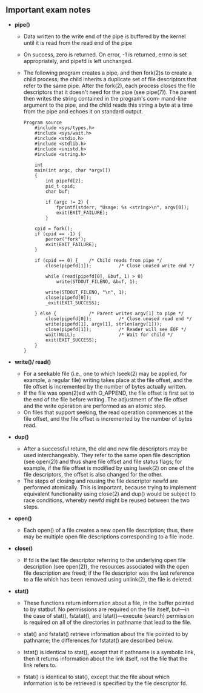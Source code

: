 ## Important exam notes

- **pipe()**
  - Data written to the write end of the pipe  is  buffered by  the  kernel  until it is read from the read end of the pipe
  - On  success,  zero is returned.  On error, -1 is returned, errno is set appropriately, and pipefd is left unchanged.
  - The following program creates a pipe, and then fork(2)s to create a child process; the
       child inherits a duplicate set of file descriptors that refer to the same pipe.  After
       the fork(2), each process closes the file descriptors that it  doesn't  need  for  the
       pipe (see pipe(7)).  The parent then writes the string contained in the program's com‐
       mand-line argument to the pipe, and the child reads this string a byte at a time  from
       the pipe and echoes it on standard output.

        Program source
            #include <sys/types.h>
            #include <sys/wait.h>
            #include <stdio.h>
            #include <stdlib.h>
            #include <unistd.h>
            #include <string.h>

            int
            main(int argc, char *argv[])
            {
                int pipefd[2];
                pid_t cpid;
                char buf;

                if (argc != 2) {
                    fprintf(stderr, "Usage: %s <string>\n", argv[0]);
                    exit(EXIT_FAILURE);
                }

            cpid = fork();
            if (cpid == -1) {
                perror("fork");
                exit(EXIT_FAILURE);
            }

            if (cpid == 0) {    /* Child reads from pipe */
                close(pipefd[1]);          /* Close unused write end */

                while (read(pipefd[0], &buf, 1) > 0)
                    write(STDOUT_FILENO, &buf, 1);

                write(STDOUT_FILENO, "\n", 1);
                close(pipefd[0]);
                _exit(EXIT_SUCCESS);

            } else {            /* Parent writes argv[1] to pipe */
                close(pipefd[0]);          /* Close unused read end */
                write(pipefd[1], argv[1], strlen(argv[1]));
                close(pipefd[1]);          /* Reader will see EOF */
                wait(NULL);                /* Wait for child */
                exit(EXIT_SUCCESS);
            }
        }

- **write()/ read()**
  - For a seekable file (i.e., one to which lseek(2) may be applied, for example, a regular file) writing takes place at the file offset, and the file offset is  incremented  by  the
       number of bytes actually written.  
  - If the file was open(2)ed with O_APPEND, the file offset is first set to the end of the file before writing.  The adjustment of the file offset
       and the write operation are performed as an atomic step.
  - On  files that support seeking, the read operation commences at the file offset, and the file offset is incremented by the number of bytes read.

- **dup()**
  - After  a  successful  return, the old and new file descriptors may be used interchangeably.  They refer to the same open file description (see open(2)) and thus share file offset and file status flags; for example, if the file offset is modified by using lseek(2) on one of the file descriptors, the offset is also changed for the other.
  - The  steps  of closing and reusing the file descriptor newfd are performed atomically.  This is important, because trying to implement equivalent functionality using close(2) and dup() would be subject to race conditions, whereby newfd might be reused between the two steps.
- **open()**
  - Each open() of a file creates a new open file description; thus, there may be multiple open file descriptions corresponding to a file inode.
- **close()**
  - If fd is the last file descriptor referring to the underlying open file description (see open(2)), the resources associated with the open file description are freed; if the  file
       descriptor was the last reference to a file which has been removed using unlink(2), the file is deleted.
- **stat()**
  - These  functions  return information about a file, in the buffer pointed to by statbuf.  No permissions are required on the file itself, but—in the case of stat(), fstatat(), and
       lstat()—execute (search) permission is required on all of the directories in pathname that lead to the file.

  - stat() and fstatat() retrieve information about the file pointed to by pathname; the differences for fstatat() are described below.

  - lstat() is identical to stat(), except that if pathname is a symbolic link, then it returns information about the link itself, not the file that the link refers to.

  - fstat() is identical to stat(), except that the file about which information is to be retrieved is specified by the file descriptor fd.




